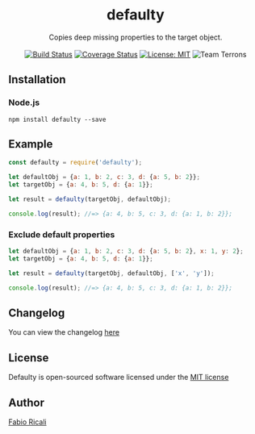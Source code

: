<div align="center">
<h1>defaulty</h1>
Copies deep missing properties to the target object.
<br/><br/>
<a href="https://travis-ci.org/fabioricali/defaulty" target="_blank"><img src="https://travis-ci.org/fabioricali/defaulty.svg?branch=master" title="Build Status"/></a>
<a href="https://coveralls.io/github/fabioricali/defaulty?branch=master" target="_blank"><img src="https://coveralls.io/repos/github/fabioricali/defaulty/badge.svg?branch=master&1" title="Coverage Status"/></a>
<a href="https://opensource.org/licenses/MIT" target="_blank"><img src="https://img.shields.io/badge/License-MIT-yellow.svg" title="License: MIT"/></a>
<img src="https://img.shields.io/badge/team-terrons-orange.svg" title="Team Terrons"/>
</div>

## Installation

### Node.js
```
npm install defaulty --save
```

## Example

```javascript
const defaulty = require('defaulty');

let defaultObj = {a: 1, b: 2, c: 3, d: {a: 5, b: 2}};
let targetObj = {a: 4, b: 5, d: {a: 1}};

let result = defaulty(targetObj, defaultObj);

console.log(result); //=> {a: 4, b: 5, c: 3, d: {a: 1, b: 2}};
```

### Exclude default properties
```javascript
let defaultObj = {a: 1, b: 2, c: 3, d: {a: 5, b: 2}, x: 1, y: 2};
let targetObj = {a: 4, b: 5, d: {a: 1}};

let result = defaulty(targetObj, defaultObj, ['x', 'y']);

console.log(result); //=> {a: 4, b: 5, c: 3, d: {a: 1, b: 2}};
```

## Changelog
You can view the changelog <a target="_blank" href="https://github.com/fabioricali/defaulty/blob/master/CHANGELOG.md">here</a>

## License
Defaulty is open-sourced software licensed under the <a target="_blank" href="http://opensource.org/licenses/MIT">MIT license</a>

## Author
<a target="_blank" href="http://rica.li">Fabio Ricali</a>